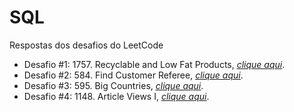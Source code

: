 # SQL
Respostas dos desafios do LeetCode
<ul>
 	<li>Desafio #1: 1757. Recyclable and Low Fat Products, <a href="https://github.com/rodrigorissettoterra/SQL/blob/main/Desafio%20%231:%201757.%20Recyclable%20and%20Low%20Fat%20Products.md" target="_blank" rel="nofollow noopener noreferrer"><span style="text-decoration: underline;"><em>clique aqui</em></span></a>.</li>
  <li>Desafio #2: 584. Find Customer Referee, <a href="https://github.com/rodrigorissettoterra/SQL/blob/main/Desafio%20%232:%20584.%20Find%20Customer%20Referee.md" target="_blank" rel="nofollow noopener noreferrer"><span style="text-decoration: underline;"><em>clique aqui</em></span></a>.</li>
 <li>Desafio #3: 595. Big Countries, <a href="https://github.com/rodrigorissettoterra/SQL/blob/main/Desafio%20%233%3A%20595.%20Big%20Countries.md" target="_blank" rel="nofollow noopener noreferrer"><span style="text-decoration: underline;"><em>clique aqui</em></span></a>.</li>
 <li>Desafio #4: 1148. Article Views I, <a href="https://github.com/rodrigorissettoterra/SQL/blob/main/Desafio%20%234%3A%201148.%20Article%20Views%20I.md" target="_blank" rel="nofollow noopener noreferrer"><span style="text-decoration: underline;"><em>clique aqui</em></span></a>.</li>
</ul>
